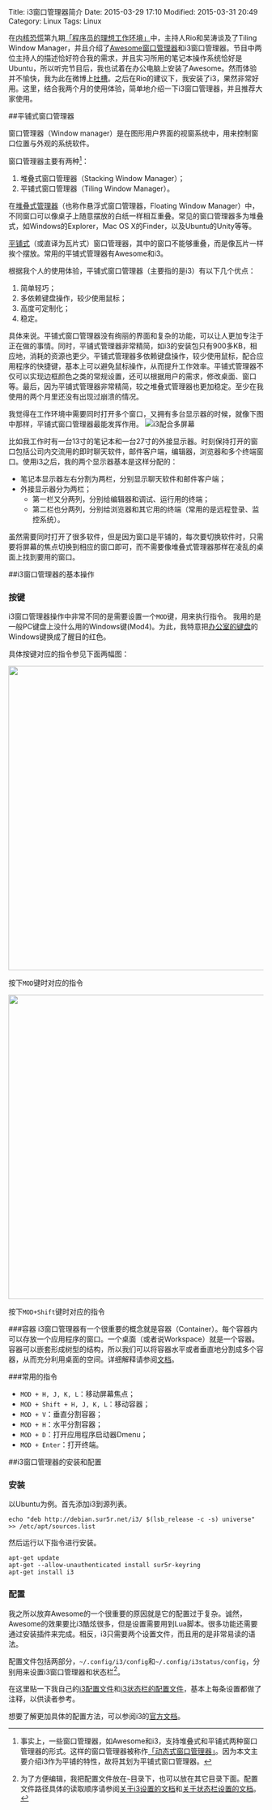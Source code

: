 Title: i3窗口管理器简介
Date: 2015-03-29 17:10
Modified: 2015-03-31 20:49
Category: Linux
Tags: Linux

在[内核恐慌](http://kernelpanic.fm)第九期[「程序员的理想工作环境」](http://ipn.li/kernelpanic/9/)中，主持人Rio和吴涛谈及了Tiling Window Manager，并且介绍了[Awesome窗口管理器](http://awesome.naquadah.org/)和i3窗口管理器。节目中两位主持人的描述恰好符合我的需求，并且实习所用的笔记本操作系统恰好是Ubuntu，所以听完节目后，我也试着在办公电脑上安装了Awesome。然而体验并不愉快，我为此在微博上[吐槽](http://www.weibo.com/2622511625/C1N9FgPr5)。之后在Rio的建议下，我安装了i3，果然非常好用。这里，结合我两个月的使用体验，简单地介绍一下i3窗口管理器，并且推荐大家使用。

##平铺式窗口管理器

窗口管理器（Window manager）是在图形用户界面的视窗系统中，用来控制窗口位置与外观的系统软件。

窗口管理器主要有两种[^type]：

1. 堆叠式窗口管理器（Stacking Window Manager）；
1. 平铺式窗口管理器（Tiling Window Manager）。

在[堆叠式管理器](http://en.wikipedia.org/wiki/Stacking_window_manager)（也称作悬浮式窗口管理器，Floating Window Manager）中，不同窗口可以像桌子上随意摆放的白纸一样相互重叠。常见的窗口管理器多为堆叠式，如Windows的Explorer，Mac OS X的Finder，以及Ubuntu的Unity等等。

[平铺式](http://en.wikipedia.org/wiki/Tiling_window_manager)（或直译为瓦片式）窗口管理器，其中的窗口不能够重叠，而是像瓦片一样挨个摆放。常用的平铺式管理器有Awesome和i3。

根据我个人的使用体验，平铺式窗口管理器（主要指的是i3）有以下几个优点：

1. 简单轻巧；
2. 多依赖键盘操作，较少使用鼠标；
3. 高度可定制化；
4. 稳定。

具体来说。平铺式窗口管理器没有绚丽的界面和复杂的功能，可以让人更加专注于正在做的事情。同时，平铺式管理器非常精简，如i3的安装包只有900多KB，相应地，消耗的资源也更少。平铺式管理器多依赖键盘操作，较少使用鼠标，配合应用程序的快捷键，基本上可以避免鼠标操作，从而提升工作效率。平铺式管理器不仅可以实现边框颜色之类的常规设置，还可以根据用户的需求，修改桌面、窗口等。最后，因为平铺式管理器非常精简，较之堆叠式管理器也更加稳定。至少在我使用的两个月里还没有出现过崩溃的情况。

我觉得在工作环境中需要同时打开多个窗口，又拥有多台显示器的时候，就像下图中那样，平铺式窗口管理器最能发挥作用。
![i3配合多屏幕](http://awesome.naquadah.org/images/6mon.small.png)

比如我工作时有一台13寸的笔记本和一台27寸的外接显示器。时刻保持打开的窗口包括公司内交流用的即时聊天软件，邮件客户端，编辑器，浏览器和多个终端窗口。使用i3之后，我的两个显示器基本是这样分配的：

* 笔记本显示器左右分割为两栏，分别显示聊天软件和邮件客户端；
* 外接显示器分为两栏；
  * 第一栏又分两列，分别给编辑器和调试、运行用的终端；
  * 第二栏也分两列，分别给浏览器和其它用的终端（常用的是远程登录、监控系统）。

虽然需要同时打开了很多软件，但是因为窗口是平铺的，每次要切换软件时，只需要将屏幕的焦点切换到相应的窗口即可，而不需要像堆叠式管理器那样在凌乱的桌面上找到要用的窗口。

##i3窗口管理器的基本操作
### 按键
i3窗口管理器操作中非常不同的是需要设置一个`MOD`键，用来执行指令。
我用的是一般PC键盘上没什么用的Windows键(Mod4)。为此，我特意把[办公室的键盘](http://instagram.com/p/0N9WKCBDZt/)的Windows键换成了醒目的红色。

具体按键对应的指令参见下面两幅图：

<img src="http://i3wm.org/docs/keyboard-layer1.png" width="600"/>

按下`MOD`键时对应的指令

<img src="http://i3wm.org/docs/keyboard-layer2.png" width="600"/>

按下`MOD+Shift`键时对应的指令

###容器
i3窗口管理器有一个很重要的概念就是容器（Container）。每个容器内可以存放一个应用程序的窗口。一个桌面（或者说Workspace）就是一个容器。容器可以嵌套形成树型的结构，所以我们可以将容器水平或者垂直地分割成多个容器，从而充分利用桌面的空间。详细解释请参阅[文档](http://i3wm.org/docs/userguide.html#_tree)。

###常用的指令
* `MOD + H, J, K, L`：移动屏幕焦点；
* `MOD + Shift + H, J, K, L`：移动容器；
* `MOD + V`：垂直分割容器；
* `MOD + H`：水平分割容器；
* `MOD + D`：打开应用程序启动器Dmenu；
* `MOD + Enter`：打开终端。

##i3窗口管理器的安装和配置
### 安装
以Ubuntu为例。首先添加i3到源列表。

```
echo "deb http://debian.sur5r.net/i3/ $(lsb_release -c -s) universe" >> /etc/apt/sources.list
```
然后运行以下指令进行安装。

```
apt-get update
apt-get --allow-unauthenticated install sur5r-keyring
apt-get install i3
```

### 配置
我之所以放弃Awesome的一个很重要的原因就是它的配置过于复杂。诚然，Awesome的效果要比i3酷炫很多，但是设置需要用到Lua脚本。很多功能还需要通过安装插件来完成。相反，i3只需要两个设置文件，而且用的是非常易读的语法。

配置文件包括两部分，`~/.config/i3/config`和`~/.config/i3status/config`，分别用来设置i3窗口管理器和状态栏[^config]。

在这里贴一下我自己的[i3配置文件](https://github.com/yumminhuang/dotfiles/blob/master/files/i3_config)和[i3状态栏的配置文件](https://github.com/yumminhuang/dotfiles/blob/master/files/i3status_config)，基本上每条设置都做了注释，以供读者参考。

想要了解更加具体的配置方法，可以参阅i3的[官方文档](http://i3wm.org/docs/)。

[^type]: 事实上，一些窗口管理器，如Awesome和i3，支持堆叠式和平铺式两种窗口管理器的形式。这样的窗口管理器被称作[「动态式窗口管理器」](http://en.wikipedia.org/wiki/Dynamic_window_manager)。因为本文主要介绍i3作为平铺的特性，故将其划为平铺式窗口管理器。

[^config]: 为了方便编辑，我把配置文件放在`~`目录下，也可以放在其它目录下面。配置文件路径具体的读取顺序请参阅[关于i3设置的文档](http://i3wm.org/docs/userguide.html#configuring)和[关于状态栏设置的文档](http://i3wm.org/i3status/manpage.html#_options)。